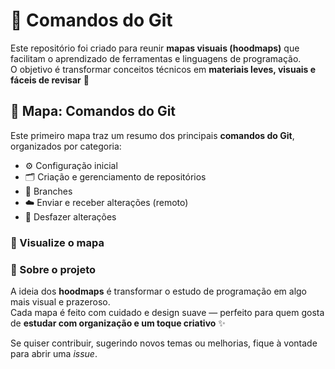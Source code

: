 # 🌿 Comandos do Git

Este repositório foi criado para reunir **mapas visuais (hoodmaps)** que facilitam o aprendizado de ferramentas e linguagens de programação.  
O objetivo é transformar conceitos técnicos em **materiais leves, visuais e fáceis de revisar** 🌸  

## 🧭 Mapa: Comandos do Git

Este primeiro mapa traz um resumo dos principais **comandos do Git**, organizados por categoria:

- ⚙️ Configuração inicial  
- 🗂️ Criação e gerenciamento de repositórios  
- 🌿 Branches  
- ☁️ Enviar e receber alterações (remoto)  
- 🧹 Desfazer alterações

### 📖 Visualize o mapa

### 💬 Sobre o projeto

A ideia dos **hoodmaps** é transformar o estudo de programação em algo mais visual e prazeroso.  
Cada mapa é feito com cuidado e design suave — perfeito para quem gosta de **estudar com organização e um toque criativo** ✨  

Se quiser contribuir, sugerindo novos temas ou melhorias, fique à vontade para abrir uma *issue*.
